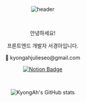 <div align="center">
  
![header](https://capsule-render.vercel.app/api?type=Rounded&color=8f72dd&height=200&section=header&text=Kyong%20Ah's%20💻&fontSize=50&fontColor=000000)

<br>
 
  <div>
    <p>안녕하세요!</p>
    <p>프론트엔드 개발자 서경아입니다.</p>
    <p>📧 kyongahjulieseo@gmail.com</p>
  </div>
  
  [![Notion Badge](https://img.shields.io/badge/Notion-000000?style=for-the-badge&logo=Notion&logoColor=white&link=https://mammoth-decimal-777.notion.site/cb64ff8f9be44471a6416f94de5c8db3?v=f6e1ae9a6fa24a36b209d0a2574d589d)](https://mammoth-decimal-777.notion.site/cb64ff8f9be44471a6416f94de5c8db3?v=f6e1ae9a6fa24a36b209d0a2574d589d)
  
<!-- <h3>STACKS</h3>
<img src="https://img.shields.io/badge/javascript-181717?style=for-the-badge&logo=javascript&logoColor=white">
<img src="https://img.shields.io/badge/react-181717?style=for-the-badge&logo=react&logoColor=white">
<img src="https://img.shields.io/badge/vuedotjs-181717?style=for-the-badge&logo=vuedotjs&logoColor=white">
<img src="https://img.shields.io/badge/html5-181717?style=for-the-badge&logo=html5&logoColor=white">
<img src="https://img.shields.io/badge/css3-181717?style=for-the-badge&logo=css3&logoColor=white">
<img src="https://img.shields.io/badge/webstorm-181717?style=for-the-badge&logo=webstorm&logoColor=white"> -->

<br>

![KyongAh's GitHub stats](https://github-readme-stats.vercel.app/api?username=KyongAhSeo&show_icons=true&theme=buefy)
 
</div>
